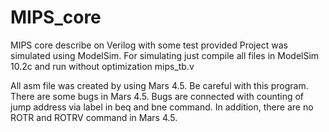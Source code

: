 # MIPS_core
MIPS core describe on Verilog with some test provided
Project was simulated using ModelSim.
For simulating just compile all files in ModelSim 10.2c and run without optimization mips_tb.v

All asm file was created by using Mars 4.5. Be careful with this program. There are some bugs in Mars 4.5. Bugs are connected 
with counting of jump address via label in beq and bne command. In addition, there are no ROTR and ROTRV command in Mars 4.5.
